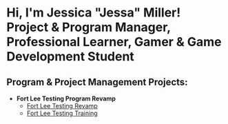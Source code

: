 <h1>Hi, I'm Jessica "Jessa" Miller! <br/>Project & Program Manager</a>, Professional Learner</a>, Gamer & Game Development Student</a></h1>

<h2>Program & Project Management Projects:</h2>

- <b>Fort Lee Testing Program Revamp</b>
  - [Fort Lee Testing Revamp](https://drive.google.com/drive/folders/1gZF6HVkCtrFUO5SNiAPRpFhJYlwQcis2?usp=drive_link)
  - [Fort Lee Testing Training](https://drive.google.com/drive/folders/1Gh_ygrq4vs5Ef5-FijqN29ew8-zzpYO4?usp=drive_link)
